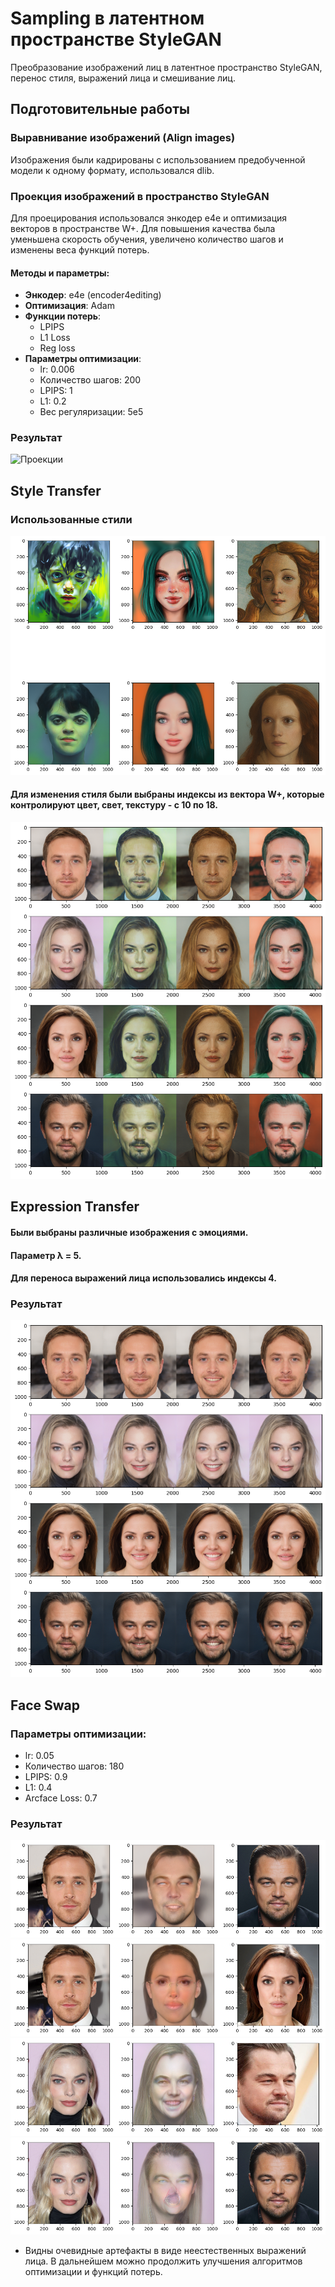 # Sampling в латентном пространстве StyleGAN

Преобразование изображений лиц в латентное пространство StyleGAN, перенос стиля, выражений лица и смешивание лиц.

## Подготовительные работы

### Выравнивание изображений (Align images)
Изображения были кадрированы с использованием предобученной модели к одному формату, использовался dlib.

### Проекция изображений в пространство StyleGAN
Для проецирования использовался энкодер e4e и оптимизация векторов в пространстве W+. Для повышения качества была уменьшена скорость обучения, увеличено количество шагов и изменены веса функций потерь.

#### Методы и параметры:
- **Энкодер**: e4e (encoder4editing)
- **Оптимизация**: Adam
- **Функции потерь**:
  - LPIPS
  - L1 Loss 
  - Reg loss
- **Параметры оптимизации**:
  - lr: 0.006
  - Количество шагов: 200
  - LPIPS: 1
  - L1: 0.2
  - Вес регуляризации: 5e5
 
### Результат
![Проекции](images/Проекции.png)

## Style Transfer
### Использованные стили
![Styles](images/styles.png)

#### Для изменения стиля были выбраны индексы из вектора W+, которые контролируют цвет, свет, текстуру - с 10 по 18.
![Style_transfer](images/style_transfer.png)

## Expression Transfer

#### Были выбраны различные изображения с эмоциями.

#### Параметр **λ = 5**.

#### Для переноса выражений лица использовались индексы 4.

### Результат
![Эмоции](images/эмоции.png)

## Face Swap

### Параметры оптимизации:
- lr: 0.05
- Количество шагов: 180
- LPIPS: 0.9
- L1: 0.4
- Arcface Loss: 0.7

### Результат
![Face_swap](images/face_swap_1.png)
![Face_swap](images/face_swap_2.png)
![Face_swap](images/face_swap_3.png)
![Face_swap](images/face_swap_4.png)

- Видны очевидные артефакты в виде неестественных выражений лица. В дальнейшем можно продолжить улучшения алгоритмов оптимизации и функций потерь.

